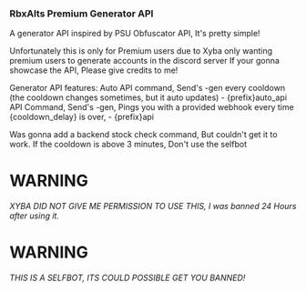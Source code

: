 ### RbxAlts Premium Generator API ###
A generator API inspired by PSU Obfuscator API, It's pretty simple!

Unfortunately this is only for Premium users due to Xyba only wanting premium users to generate accounts in the discord server
If your gonna showcase the API, Please give credits to me!

Generator API features:
 Auto API command, Send's -gen every cooldown (the cooldown changes sometimes, but it auto updates) - {prefix}auto_api
 API Command, Send's -gen, Pings you with a provided webhook every time {cooldown_delay} is over, - {prefix}api
 
 Was gonna add a backend stock check command, But couldn't get it to work.
 If the cooldown is above 3 minutes, Don't use the selfbot
# WARNING
*XYBA DID NOT GIVE ME PERMISSION TO USE THIS, I was banned 24 Hours after using it.*
# WARNING
*THIS IS A SELFBOT, ITS COULD POSSIBLE GET YOU BANNED!*
